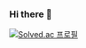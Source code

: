 ### Hi there 👋
[![Solved.ac
프로필](http://mazassumnida.wtf/api/v2/generate_badge?boj=ownfos)](https://solved.ac/ownfos)
<!--
**Ownfos/Ownfos** is a ✨ _special_ ✨ repository because its `README.md` (this file) appears on your GitHub profile.

Here are some ideas to get you started:

- 🔭 I’m currently working on ...
- 🌱 I’m currently learning ...
- 👯 I’m looking to collaborate on ...
- 🤔 I’m looking for help with ...
- 💬 Ask me about ...
- 📫 How to reach me: ...
- 😄 Pronouns: ...
- ⚡ Fun fact: ...
-->
